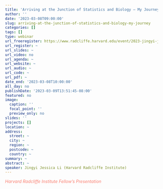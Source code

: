 ```yaml
---
title: 'Arriving at the Junction of Statistics and Biology – My Journey '
author: ''
date: '2023-03-08T09:00:00'
slug: arriving-at-the-junction-of-statistics-and-biology-my-journey
categories: []
tags: []
type: webinar
url_freeregister: https://www.radcliffe.harvard.edu/event/2023-jingyi-jessica-li-fellow-presentation-virtual
url_register: ~
url_slides: ~
url_video: no
url_agenda: ~
url_website: ~
url_audio: ~
url_code: ~
url_pdf: ~
date_end: '2023-03-08T10:00:00'
all_day: no
publishDate: '2023-03-09T13:51:45-08:00'
featured: no
image:
  caption: ''
  focal_point: ''
  preview_only: no
slides: ''
projects: []
location: ~
address:
  street: ~
  city: ~
  region: ~
  postcode: ~
  country: ~
summary: ~
abstract: ~
speaker: Jingyi Jessica Li (Harvard Radcliffe Institute)
---
```

<span style="color: salmon;">*Harvard Radcliffe Institute Fellow’s Presentation*</span>

<!--more-->
